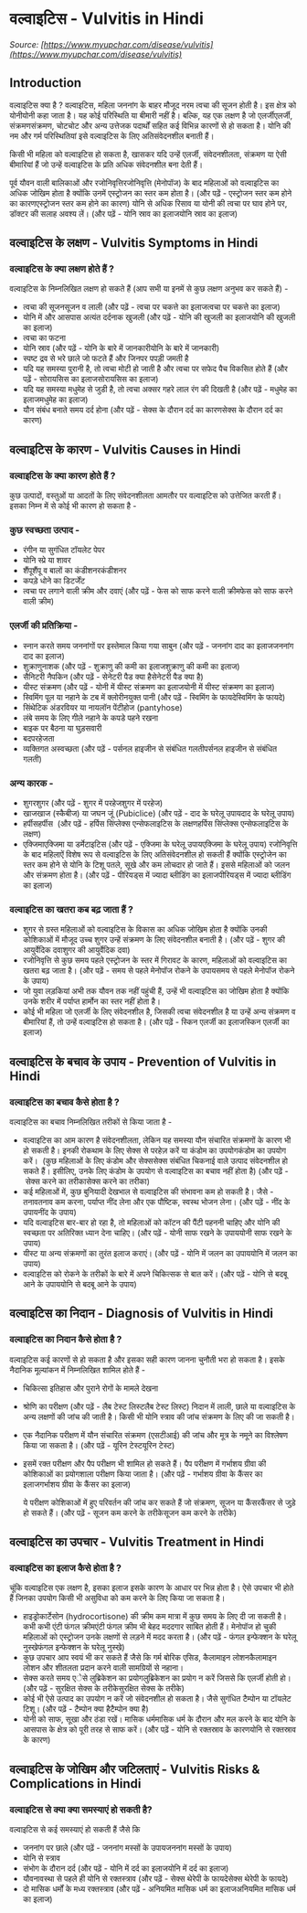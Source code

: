 # वल्वाइटिस - Vulvitis in Hindi
_Source: [https://www.myupchar.com/disease/vulvitis](https://www.myupchar.com/disease/vulvitis)_

## Introduction
वल्वाइटिस क्या है ?
वल्वाइटिस, महिला जननांग के बाहर मौजूद नरम त्वचा की सूजन होती है। इस क्षेत्र को योनीयोनी कहा जाता है। यह कोई परिस्थिति या बीमारी नहीं है। बल्कि, यह एक लक्षण है जो एलर्जीएलर्जी, संक्रमणसंक्रमण, चोटचोट और अन्य उत्तेजक पदार्थों सहित कई विभिन्न कारणों से हो सकता है। योनि की नम और गर्म परिस्थितियां इसे वल्वाइटिस के लिए अतिसंवेदनशील बनाती हैं।

किसी भी महिला को वल्वाइटिस हो सकता है, खासकर यदि उन्हें एलर्जी, संवेदनशीलता, संक्रमण या ऐसी बीमारियां हैं जो उन्हें वल्वाइटिस के प्रति अधिक संवेदनशील बना देती हैं।

पूर्व यौवन वाली बालिकाओं और रजोनिवृत्तिरजोनिवृत्ति (मेनोपॉज) के बाद महिलाओं को वल्वाइटिस का अधिक जोखिम होता है क्योंकि उनमें एस्ट्रोजन का स्तर कम होता है।
(और पढ़ें - एस्ट्रोजन स्तर कम होने का कारणएस्ट्रोजन स्तर कम होने का कारण)
योनि से अधिक रिसाव या योनी की त्वचा पर घाव होने पर, डॉक्टर की सलाह अवश्य लें।
(और पढ़ें - योनि स्राव का इलाजयोनि स्राव का इलाज)

## वल्वाइटिस के लक्षण - Vulvitis Symptoms in Hindi
### वल्वाइटिस के क्या लक्षण होते हैं ?
वल्वाइटिस के निम्नलिखित लक्षण हो सकते हैं (आप सभी या इनमें से कुछ लक्षण अनुभव कर सकते हैं) -
- त्वचा की सूजनसूजन व लाली (और पढ़ें - त्वचा पर चकत्ते का इलाजत्वचा पर चकत्ते का इलाज)
- योनि में और आसपास अत्यंत दर्दनाक खुजली (और पढ़ें - योनि की खुजली का इलाजयोनि की खुजली का इलाज)
- त्वचा का फटना
- योनि स्राव (और पढ़ें - योनि के बारे में जानकारीयोनि के बारे में जानकारी)
- स्पष्ट द्रव से भरे छाले जो फटते हैं और जिनपर पपड़ी जमती है
- यदि यह समस्या पुरानी है, तो त्वचा मोटी हो जाती है और त्वचा पर सफेद पैच विकसित होते हैं (और पढ़ें - सोरायसिस का इलाजसोरायसिस का इलाज)
- यदि यह समस्या मधुमेह से जुडी है, तो त्वचा अक्सर गहरे लाल रंग की दिखती है (और पढ़ें - मधुमेह का इलाजमधुमेह का इलाज)
- यौन संबंध बनाते समय दर्द होना
(और पढ़ें - सेक्स के दौरान दर्द का कारणसेक्स के दौरान दर्द का कारण)

## वल्वाइटिस के कारण - Vulvitis Causes in Hindi
### वल्वाइटिस के क्या कारण होते हैं ?
कुछ उत्पादों, वस्तुओं या आदतों के लिए संवेदनशीलता आमतौर पर वल्वाइटिस को उत्तेजित करती हैं। इसका निम्न में से कोई भी कारण हो सकता है -
### कुछ स्वच्छता उत्पाद -
- रंगीन या सुगंधित टॉयलेट पेपर
- योनि स्प्रे या शावर
- शैंपूशैंपू व बालों का कंडीशनरकंडीशनर
- कपड़े धोने का डिटर्जेंट
- त्वचा पर लगाने वाली क्रीम और दवाएं
(और पढ़ें - फेस को साफ करने वाली क्रीमफेस को साफ करने वाली क्रीम)
### एलर्जी की प्रतिक्रिया -
- स्नान करते समय जननांगों पर इस्तेमाल किया गया साबुन (और पढ़ें - जननांग दाद का इलाजजननांग दाद का इलाज)
- शुक्राणुनाशक (और पढ़ें - शुक्राणु की कमी का इलाजशुक्राणु की कमी का इलाज)
- सैनिटरी नैपकिन (और पढ़ें - सेनेटरी पैड क्या हैसेनेटरी पैड क्या है)
- यीस्ट संक्रमण (और पढ़ें - योनी में यीस्ट संक्रमण का इलाजयोनी में यीस्ट संक्रमण का इलाज)
- स्विमिंग पूल या नहाने के टब में क्लोरीनयुक्त पानी (और पढ़ें - स्विमिंग के फायदेस्विमिंग के फायदे)
- सिंथेटिक अंडरवियर या नायलॉन पेंटीहोज (pantyhose)
- लंबे समय के लिए गीले नहाने के कपडे पहने रखना
- बाइक पर बैठना या घुड़सवारी
- बदपरहेजता
- व्यक्तिगत अस्वच्छता
(और पढ़ें - पर्सनल हाइजीन से संबंधित गलतीपर्सनल हाइजीन से संबंधित गलती)
### अन्य कारक -
- शुगरशुगर (और पढ़ें - शुगर में परहेजशुगर में परहेज)
- खाजखाज (स्कैबीज) या जघन जूं (Pubiclice) (और पढ़ें - दाद के घरेलू उपायदाद के घरेलू उपाय)
- हर्पीसहर्पीस  (और पढ़ें - हर्पिस सिंप्लेक्स एन्सेफलाइटिस के लक्षणहर्पिस सिंप्लेक्स एन्सेफलाइटिस के लक्षण)
- एक्जिमाएक्जिमा या डर्मेटाइटिस (और पढ़ें - एक्जिमा के घरेलू उपायएक्जिमा के घरेलू उपाय)
रजोनिवृत्ति के बाद महिलाऐं विशेष रूप से वल्वाइटिस के लिए अतिसंवेदनशील हो सकती हैं क्योंकि एस्ट्रोजेन का स्तर कम होने से योनि के टिशू पतले, सूखे और कम लोचदार हो जाते हैं। इससे महिलाओं को जलन और संक्रमण होता है।
(और पढ़ें - पीरियड्स में ज्यादा ब्लीडिंग का इलाजपीरियड्स में ज्यादा ब्लीडिंग का इलाज)
### वल्वाइटिस का खतरा कब बढ़ जाता हैं ?
- शुगर से ग्रस्त महिलाओं को वल्वाइटिस के विकास का अधिक जोखिम होता है क्योंकि उनकी कोशिकाओं में मौजूद उच्च शुगर उन्हें संक्रमण के लिए संवेदनशील बनाती है। (और पढ़ें - शुगर की आयुर्वेदिक दवाशुगर की आयुर्वेदिक दवा)
- रजोनिवृत्ति से कुछ समय पहले एस्ट्रोजन के स्तर में गिरावट के कारण, महिलाओं को वल्वाइटिस का खतरा बढ़ जाता है। (और पढ़ें - समय से पहले मेनोपॉज रोकने के उपायसमय से पहले मेनोपॉज रोकने के उपाय)
- जो युवा लड़कियां अभी तक यौवन तक नहीं पहुंची हैं, उन्हें भी वल्वाइटिस का जोखिम होता है क्योंकि उनके शरीर में पर्याप्त हार्मोन का स्तर नहीं होता है।
- कोई भी महिला जो एलर्जी के लिए संवेदनशील है, जिसकी त्वचा संवेदनशील है या उन्हें अन्य संक्रमण व बीमारियां हैं, तो उन्हें वल्वाइटिस हो सकता है।
(और पढ़ें - स्किन एलर्जी का इलाजस्किन एलर्जी का इलाज)

## वल्वाइटिस के बचाव के उपाय - Prevention of Vulvitis in Hindi
### वल्वाइटिस का बचाव कैसे होता है ?
वल्वाइटिस का बचाव निम्नलिखित तरीकों से किया जाता है -
- वल्वाइटिस का आम कारण है संवेदनशीलता, लेकिन यह समस्या यौन संचारित संक्रमणों के कारण भी हो सकती है। इनकी रोकथाम के लिए सेक्स से परहेज़ करें या कंडोम का उपयोगकंडोम का उपयोग करें।  (कुछ महिलाओं के लिए कंडोम और सेक्ससेक्स संबंधित चिकनाई वाले उत्पाद संवेदनशील हो सकते हैं। इसीलिए, उनके लिए कंडोम के उपयोग से वल्वाइटिस का बचाव नहीं होता है) (और पढ़ें - सेक्स करने का तरीकासेक्स करने का तरीका)
- कई महिलाओं में, कुछ बुनियादी देखभाल से वल्वाइटिस की संभावना कम हो सकती है। जैसे - तनावतनाव कम करना, पर्याप्त नींद लेना और एक पौष्टिक, स्वस्थ भोजन लेना। (और पढ़ें - नींद के उपायनींद के उपाय)
- यदि वल्वाइटिस बार-बार हो रहा है, तो महिलाओं को कॉटन की पैंटी पहननी चाहिए और योनि की स्वच्छता पर अतिरिक्त ध्यान देना चाहिए। (और पढ़ें - योनी साफ रखने के उपाययोनी साफ रखने के उपाय)
- यीस्ट या अन्य संक्रमणों का तुरंत इलाज कराएं। (और पढ़ें - योनि में जलन का उपाययोनि में जलन का उपाय)
- वल्वाइटिस को रोकने के तरीकों के बारे में अपने चिकित्सक से बात करें।
(और पढ़ें - योनि से बदबू आने के उपाययोनि से बदबू आने के उपाय)

## वल्वाइटिस का निदान - Diagnosis of Vulvitis in Hindi
### वल्वाइटिस का निदान कैसे होता है ?
वल्वाइटिस कई कारणों से हो सकता है और इसका सही कारण जानना चुनौती भरा हो सकता है। इसके नैदानिक मूल्यांकन में निम्नलिखित शामिल होते हैं -
- चिकित्सा इतिहास और पुराने रोगों के मामले देखना
- श्रोणि का परीक्षण
(और पढ़ें - लैब टेस्ट लिस्टलैब टेस्ट लिस्ट)
निदान में लाली, छाले या वल्वाइटिस के अन्य लक्षणों की जांच की जाती है। किसी भी योनि स्त्राव की जांच संक्रमण के लिए की जा सकती है।
- एक नैदानिक परीक्षण में यौन संचारित संक्रमण (एसटीआई) की जांच और मूत्र के नमूने का विश्लेषण किया जा सकता है। (और पढ़ें - यूरिन टेस्टयूरिन टेस्ट)
- इसमें रक्त परीक्षण और पैप परीक्षण भी शामिल हो सकते हैं। पैप परीक्षण में गर्भाशय ग्रीवा की कोशिकाओं का प्रयोगशाला परीक्षण किया जाता है। (और पढ़ें - गर्भाशय ग्रीवा के कैंसर का इलाजगर्भाशय ग्रीवा के कैंसर का इलाज)
	ये परीक्षण कोशिकाओं में हुए परिवर्तन की जांच कर सकते हैं जो संक्रमण, सूजन या कैंसरकैंसर से जुड़े हो सकते हैं।
(और पढ़ें - सूजन कम करने के तरीकेसूजन कम करने के तरीके)

## वल्वाइटिस का उपचार - Vulvitis Treatment in Hindi
### वल्वाइटिस का इलाज कैसे होता है ?
चूंकि वल्वाइटिस एक लक्षण है, इसका इलाज इसके कारण के आधार पर भिन्न होता है। ऐसे उपचार भी होते हैं जिनका उपयोग किसी भी असुविधा को कम करने के लिए किया जा सकता है।
- हाइड्रोकार्टेसोन (hydrocortisone) की क्रीम कम मात्रा में कुछ समय के लिए दी जा सकती है। कभी कभी एंटी फंगल क्रीमएंटी फंगल क्रीम भी बेहद मददगार साबित होती हैं। मेनोपॉज हो चुकी महिलाओं को एस्ट्रोजन उनके लक्षणों से लड़ने में मदद करता है। (और पढ़ें - फंगल इन्फेक्शन के घरेलू नुस्खेफंगल इन्फेक्शन के घरेलू नुस्खे)
- कुछ उपचार आप स्वयं भी कर सकते हैं जैसे कि गर्म बोरिक एसिड, कैलामाइन लोशनकैलामाइन लोशन और शीतलता प्रदान करने वाली सामग्रियों से नहाना।
- सेक्स करते समय एेसे लुब्रिकेशन का प्रयोगलुब्रिकेशन का प्रयोग न करें जिससे कि एलर्जी होती हो। (और पढ़ें - सुरक्षित सेक्स के तरीकेसुरक्षित सेक्स के तरीके)
- कोई भी ऐसे उत्पाद का उपयोग न करें जो संवेदनशील हो सकता है। जैसे सुगंधित टैम्पोन या टॉयलेट टिशू। (और पढ़ें - टैम्पोन क्या हैटैम्पोन क्या है)
- योनी को साफ, सूखा और ठंडा रखें। मासिक धर्ममासिक धर्म के दौरान और मल करने के बाद योनि के आसपास के क्षेत्र को पूरी तरह से साफ करें।
(और पढ़ें - योनि से रक्तस्राव के कारणयोनि से रक्तस्राव के कारण)

## वल्वाइटिस के जोखिम और जटिलताएं - Vulvitis Risks & Complications in Hindi
### ​वल्वाइटिस से क्या क्या समस्याएं हो सकती है?
वल्वाइटिस से कई समस्याएं हो सकती हैं जैसे कि
- जननांग पर छाले (और पढ़ें - जननांग मस्सों के उपायजननांग मस्सों के उपाय)
- योनि से स्त्राव
- संभोग के दौरान दर्द (और पढ़ें - योनि में दर्द का इलाजयोनि में दर्द का इलाज)
- यौवनावस्था से पहले ही योनि से रक्तस्त्राव (और पढ़ें - सेक्स थेरेपी के फायदेसेक्स थेरेपी के फायदे)
- दो मासिक धर्मों के मध्य रक्तस्त्राव
(और पढ़ें - अनियमित मासिक धर्म का इलाजअनियमित मासिक धर्म का इलाज)

